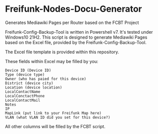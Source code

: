 # Freifunk-Nodes-Docu-Generator
Generates Mediawiki Pages per Router based on the FCBT Project

Freifunk-Config-Backup-Tool is written in Powershell v7. It's tested under Windows10 21H2. This script is designed to generate Mediawiki Pages based on the Excel file, provided by the Freifunk-Config-Backup-Tool.

The Excel file template is provided within this repository.

These fields within Excel may be filled by you:

    Device ID (Device ID)
    Type (device type)
    Owner (who has paied for this device)
    District (device city)
    Location (device location)
    LocalContactName
    LocalConctactPhone
    LocalContactMail
    Notes
    IP
    MapLink (put link to your Freifunk Map here)
    VLAN (what VLAN ID did you set for this device?)

All other columns will be filled by the FCBT script.

